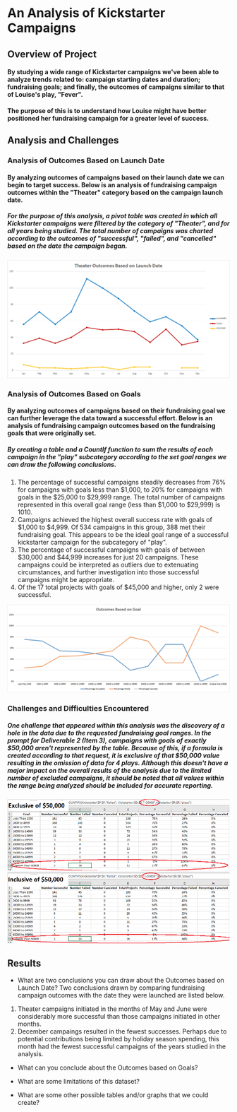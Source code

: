 # An Analysis of Kickstarter Campaigns

## Overview of Project
#### By studying a wide range of Kickstarter campaigns we've been able to analyze trends related to: campaign starting dates and duration; fundraising goals; and finally, the outcomes of campaigns similar to that of Louise's play, "Fever".  

#### The purpose of this is to understand how Louise might have better positioned her fundraising campaign for a greater level of success.


## Analysis and Challenges

### Analysis of Outcomes Based on Launch Date
#### By analyzing outcomes of campaigns based on their launch date we can begin to target success.  Below is an analysis of fundraising campaign outcomes within the "Theater" category based on the campaign launch date.

##### For the purpose of this analysis, a pivot table was created in which all Kickstarter campaigns were filtered by the category of "Theater", and for all years being studied.  The total number of campaigns was charted according to the outcomes of "successful", "failed", and "cancelled" based on the date the campaign began.

![Theater_Outcomes_vs_Launch.png](https://github.com/frostbrosracing/kickstarter-analysis/blob/main/Resources/Theater_Outcomes_vs_Launch.png)

### Analysis of Outcomes Based on Goals
#### By analyzing outcomes of campaigns based on their fundraising goal we can further leverage the data toward a successful effort.  Below is an analysis of fundraising campaign outcomes based on the fundraising goals that were originally set.
##### By creating a table and a CountIf function to sum the results of each campaign in the "play" subcategory according to the set goal ranges we can draw the following conclusions.
1. The percentage of successful campaigns steadily decreases from 76% for campaigns with goals less than $1,000, to 20% for campaigns with goals in the $25,000 to $29,999 range.  The total number of campaigns represented in this overall goal range (less than $1,000 to $29,999) is 1010.
2. Campaigns achieved the highest overall success rate with goals of $1,000 to $4,999.  Of 534 campaigns in this group, 388 met their fundraising goal.  This appears to be the ideal goal range of a successful kickstarter campaign for the subcategory of "play".
3. The percentage of successful campaigns with goals of between $30,000 and $44,999 increases for just 20 campaigns.  These campaigns could be interpreted as outliers due to extenuating circumstances, and further investigation into those successful campaigns might be appropriate.
4. Of the 17 total projects with goals of $45,000 and higher, only 2 were successful.

![Outcomes_vs_Goals.png](https://github.com/frostbrosracing/kickstarter-analysis/blob/main/Resources/Outcomes_vs_Goals.png)

### Challenges and Difficulties Encountered
##### One challenge that appeared within this analysis was the discovery of a hole in the data due to the requested fundraising goal ranges.  In the prompt for Deliverable 2 (Item 3), campaigns with goals of exactly $50,000 aren't represented by the table.  Because of this, if a formula is created according to that request, it is exclusive of that $50,000 value resulting in the omission of data for 4 plays.  Although this doesn't have a major impact on the overall results of the analysis due to the limited number of excluded campaigns, it should be noted that all values within the range being analyzed should be included for accurate reporting.

![Goal_ranges_original_table.png](https://github.com/frostbrosracing/kickstarter-analysis/blob/main/Resources/Goal_ranges_original_table.png)
![Goal_ranges_modified_table.png](https://github.com/frostbrosracing/kickstarter-analysis/blob/main/Resources/Goal_ranges_modified_table.png)


## Results

- What are two conclusions you can draw about the Outcomes based on Launch Date?
Two conclusions drawn by comparing fundraising campaign outcomes with the date they were launched are listed below.
1.  Theater campaigns initiated in the months of May and June were considerably more successful than those campaigns initiated in other months.
2.  December campaings resulted in the fewest successes.  Perhaps due to potential contributions being limited by holiday season spending, this month had the fewest successful campaigns of the years studied in the analysis.


- What can you conclude about the Outcomes based on Goals?

- What are some limitations of this dataset?

- What are some other possible tables and/or graphs that we could create?








